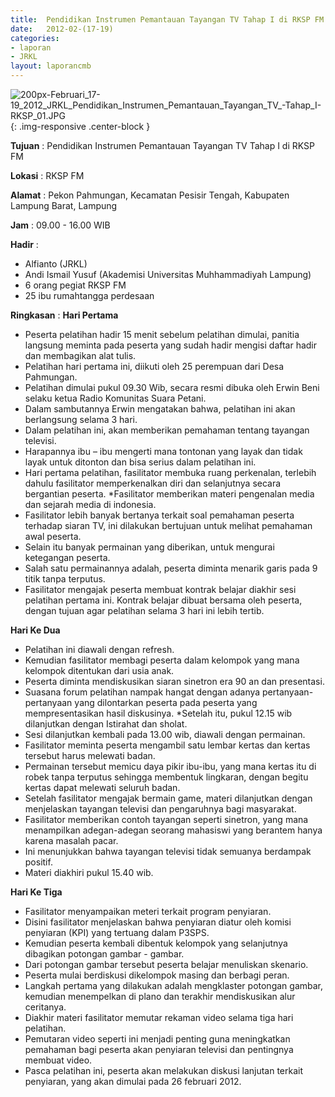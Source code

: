 ```yaml
---	
title: 	Pendidikan Instrumen Pemantauan Tayangan TV Tahap I di RKSP FM
date: 	2012-02-(17-19)
categories:	
- laporan	
- JRKL	
layout: laporancmb	
---	
```

	
![200px-Februari_17-19_2012_JRKL_Pendidikan_Instrumen_Pemantauan_Tayangan_TV_-_Tahap_I_-_RKSP_01_.JPG](/uploads/200px-Februari_17-19_2012_JRKL_Pendidikan_Instrumen_Pemantauan_Tayangan_TV_-_Tahap_I_-_RKSP_01_.JPG){: .img-responsive .center-block }	
	
**Tujuan** :	Pendidikan Instrumen Pemantauan Tayangan TV Tahap I di RKSP FM
	
**Lokasi** :	RKSP FM
	
**Alamat** : 	Pekon Pahmungan, Kecamatan Pesisir Tengah, Kabupaten Lampung Barat, Lampung
	
**Jam** :	09.00 - 16.00 WIB
	
**Hadir** :	
*	Alfianto (JRKL)
*	Andi Ismail Yusuf (Akademisi Universitas Muhhammadiyah Lampung)
*	6 orang pegiat RKSP FM
*	25 ibu rumahtangga perdesaan

**Ringkasan** :	
**Hari Pertama**
*	Peserta pelatihan hadir 15 menit sebelum pelatihan dimulai, panitia langsung meminta pada peserta yang sudah hadir mengisi daftar hadir dan membagikan alat tulis.
*	Pelatihan hari pertama ini, diikuti oleh 25 perempuan dari Desa Pahmungan.
*	Pelatihan dimulai pukul 09.30 Wib, secara resmi dibuka oleh Erwin Beni selaku ketua Radio Komunitas Suara Petani.
*	Dalam sambutannya Erwin mengatakan bahwa, pelatihan ini akan berlangsung selama 3 hari.
*	Dalam pelatihan ini, akan memberikan pemahaman tentang tayangan televisi.
*	Harapannya ibu – ibu mengerti mana tontonan yang layak dan tidak layak untuk ditonton dan bisa serius dalam pelatihan ini.
*	Hari pertama pelatihan, fasilitator membuka ruang perkenalan, terlebih dahulu fasilitator memperkenalkan diri dan selanjutnya secara bergantian peserta. *Fasilitator memberikan materi pengenalan media dan sejarah media di indonesia.
*	Fasilitator lebih banyak bertanya terkait soal pemahaman peserta terhadap siaran TV, ini dilakukan bertujuan untuk melihat pemahaman awal peserta.
*	Selain itu banyak permainan yang diberikan, untuk mengurai ketegangan peserta.
*	Salah satu permainannya adalah, peserta diminta menarik garis pada 9 titik tanpa terputus.
*	Fasilitator mengajak peserta membuat kontrak belajar diakhir sesi pelatihan pertama ini. Kontrak belajar dibuat bersama oleh peserta, dengan tujuan agar pelatihan selama 3 hari ini lebih tertib.

**Hari Ke Dua**
*	Pelatihan ini diawali dengan refresh.
*	Kemudian fasilitator membagi peserta dalam kelompok yang mana kelompok ditentukan dari usia anak.
*	Peserta diminta mendiskusikan siaran sinetron era 90 an dan presentasi.
*	Suasana forum pelatihan nampak hangat dengan adanya pertanyaan-pertanyaan yang dilontarkan peserta pada peserta yang mempresentasikan hasil diskusinya. *Setelah itu, pukul 12.15 wib dilanjutkan dengan Istirahat dan sholat.
*	Sesi dilanjutkan kembali pada 13.00 wib, diawali dengan permainan.
*	Fasilitator meminta peserta mengambil satu lembar kertas dan kertas tersebut harus melewati badan.
*	Permainan tersebut memicu daya pikir ibu-ibu, yang mana kertas itu di robek tanpa terputus sehingga membentuk lingkaran, dengan begitu kertas dapat melewati seluruh badan.
*	Setelah fasilitator mengajak bermain game, materi dilanjutkan dengan menjelaskan tayangan televisi dan pengaruhnya bagi masyarakat.
*	Fasilitator memberikan contoh tayangan seperti sinetron, yang mana menampilkan adegan-adegan seorang mahasiswi yang berantem hanya karena masalah pacar.
*	Ini menunjukkan bahwa tayangan televisi tidak semuanya berdampak positif.
*	Materi diakhiri pukul 15.40 wib.

**Hari Ke Tiga**
*	Fasilitator menyampaikan meteri terkait program penyiaran.
*	Disini fasilitator menjelaskan bahwa penyiaran diatur oleh komisi penyiaran (KPI) yang tertuang dalam P3SPS.
*	Kemudian peserta kembali dibentuk kelompok yang selanjutnya dibagikan potongan gambar - gambar.
*	Dari potongan gambar tersebut peserta belajar menuliskan skenario.
*	Peserta mulai berdiskusi dikelompok masing dan berbagi peran.
*	Langkah pertama yang dilakukan adalah mengklaster potongan gambar, kemudian menempelkan di plano dan terakhir mendiskusikan alur ceritanya.
*	Diakhir materi fasilitator memutar rekaman video selama tiga hari pelatihan.
*	Pemutaran video seperti ini menjadi penting guna meningkatkan pemahaman bagi peserta akan penyiaran televisi dan pentingnya membuat video.
*	Pasca pelatihan ini, peserta akan melakukan diskusi lanjutan terkait penyiaran, yang akan dimulai pada 26 februari 2012.


